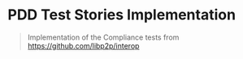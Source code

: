 # PDD Test Stories Implementation

> Implementation of the Compliance tests from https://github.com/libp2p/interop
